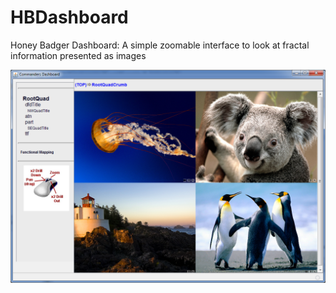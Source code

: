 # HBDashboard
Honey Badger Dashboard:  A simple zoomable interface to look at fractal information presented as images

![Alt text](/HBDashboard.png?raw=true "HBDashboard")
